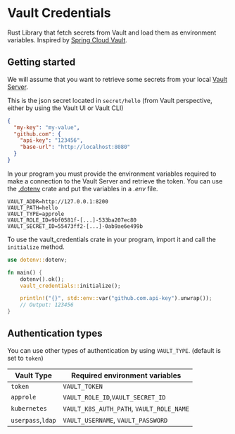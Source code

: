 # Vault Credentials
Rust Library that fetch secrets from Vault and load them as environment variables.
Inspired by [Spring Cloud Vault](https://cloud.spring.io/spring-cloud-vault/reference/html/#vault.config.authentication).

## Getting started
We will assume that you want to retrieve some secrets from your local [Vault Server](https://learn.hashicorp.com/tutorials/vault/getting-started-dev-server?in=vault/getting-started).

This is the json secret located in `secret/hello` (from Vault perspective, either by using the Vault UI or Vault CLI)
```json
{
  "my-key": "my-value",
  "github.com": {
    "api-key": "123456",
    "base-url": "http://localhost:8080"
  }
}
```

In your program you must provide the environment variables required to make a connection to the Vault Server and retrieve the token.
You can use the [.dotenv](https://crates.io/crates/dotenv) crate and put the variables in a *.env* file.
```
VAULT_ADDR=http://127.0.0.1:8200
VAULT_PATH=hello
VAULT_TYPE=approle
VAULT_ROLE_ID=9bf0581f-[...]-533ba207ec80
VAULT_SECRET_ID=55473ff2-[...]-0ab9ae6e499b
```

To use the vault_credentials crate in your program, import it and call the `initialize` method.
```rust
use dotenv::dotenv;

fn main() {
    dotenv().ok();
    vault_credentials::initialize();

    println!("{}", std::env::var("github.com.api-key").unwrap());
    // Output: 123456
}
```

## Authentication types
You can use other types of authentication by using `VAULT_TYPE`. (default is set to `token`)

|Vault Type|Required environment variables|
|---|---|
|`token`|`VAULT_TOKEN`|
|`approle`|`VAULT_ROLE_ID`,`VAULT_SECRET_ID`|
|`kubernetes`|`VAULT_K8S_AUTH_PATH`, `VAULT_ROLE_NAME`|
|`userpass`,`ldap` |`VAULT_USERNAME`, `VAULT_PASSWORD`|